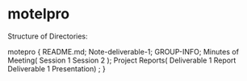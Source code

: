 # motelpro

Structure of Directories:

motepro
{
      README.md;
      Note-deliverable-1;
      GROUP-INFO;
      Minutes of Meeting(
                        Session 1
                        Session 2 );
      Project Reports(
                     Deliverable 1 Report
                     Deliverable 1 Presentation) ;
			   }
     
      
     
     
